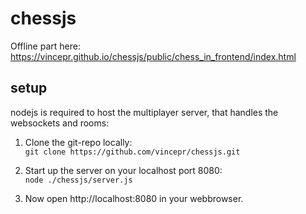 # chessjs

Offline part here: https://vincepr.github.io/chessjs/public/chess_in_frontend/index.html


## setup
nodejs is required to host the multiplayer server, that handles the websockets and rooms:

1. Clone the git-repo locally:     
```git clone https://github.com/vincepr/chessjs.git```

2. Start up the server on your localhost port 8080:   
```node ./chessjs/server.js```

3. Now open http://localhost:8080 in your webbrowser.

